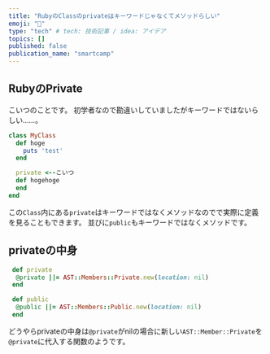 ```yaml
---
title: "RubyのClassのprivateはキーワードじゃなくてメソッドらしい"
emoji: "🐼"
type: "tech" # tech: 技術記事 / idea: アイデア
topics: []
published: false
publication_name: "smartcamp"
---
```


## RubyのPrivate

こいつのことです。
初学者なので勘違いしていましたがキーワードではないらしい……。

```ruby
class MyClass
  def hoge
    puts 'test'
  end

  private <--こいつ
  def hogehoge
  end
end
```

この`Class`内にある`private`はキーワードではなくメソッドなのでで実際に定義を見ることもできます。
並びに`public`もキーワードではなくメソッドです。

## privateの中身

```ruby
 def private
  @private ||= AST::Members::Private.new(location: nil)
 end

 def public
  @public ||= AST::Members::Public.new(location: nil)
 end
```

どうやらprivateの中身は`@private`がnilの場合に新しい`AST::Member::Private`を`@private`に代入する関数のようです。
